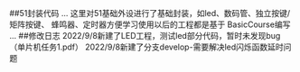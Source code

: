 ##51封装代码
...
这里对51基础外设进行了基础封装，如led、数码管、独立按键/矩阵按键、
蜂鸣器、定时器方便学习使用以后的工程都是基于 BasicCourse编写
...
##修改日志
2022/9/8新建了LED工程，测试led部分代码，暂时未发现bug（单片机任务1.pdf）
2022/9/8新建了分支develop-需要解决led闪烁函数延时问题


